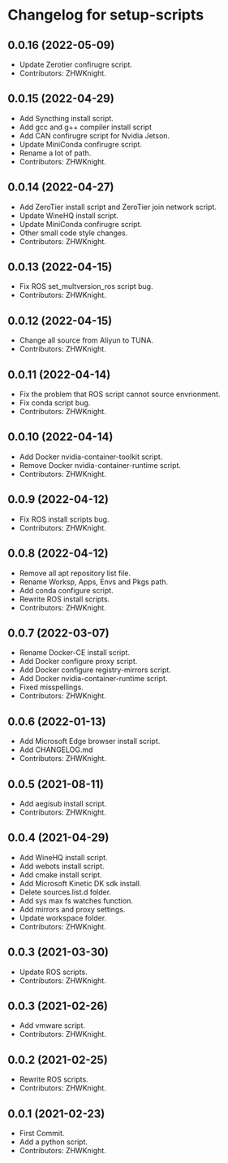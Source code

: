 # Changelog for setup-scripts

## 0.0.16 (2022-05-09)

* Update Zerotier confirugre script.
* Contributors: ZHWKnight.

## 0.0.15 (2022-04-29)

* Add Syncthing install script.
* Add gcc and g++ compiler install script
* Add CAN confirugre script for Nvidia Jetson.
* Update MiniConda confirugre script.
* Rename a lot of path.
* Contributors: ZHWKnight.

## 0.0.14 (2022-04-27)

* Add ZeroTier install script and ZeroTier join network script.
* Update WineHQ install script.
* Update MiniConda confirugre script.
* Other small code style changes.
* Contributors: ZHWKnight.

## 0.0.13 (2022-04-15)

* Fix ROS set_multversion_ros script bug.
* Contributors: ZHWKnight.

## 0.0.12 (2022-04-15)

* Change all source from Aliyun to TUNA.
* Contributors: ZHWKnight.

## 0.0.11 (2022-04-14)

* Fix the problem that ROS script cannot source envrionment.
* Fix conda script bug.
* Contributors: ZHWKnight.

## 0.0.10 (2022-04-14)

* Add Docker nvidia-container-toolkit script.
* Remove Docker nvidia-container-runtime script.
* Contributors: ZHWKnight.

## 0.0.9 (2022-04-12)

* Fix ROS install scripts bug.
* Contributors: ZHWKnight.

## 0.0.8 (2022-04-12)

* Remove all apt repository list file.
* Rename Worksp, Apps, Envs and Pkgs path.
* Add conda configure script.
* Rewrite ROS install scripts.
* Contributors: ZHWKnight.

## 0.0.7 (2022-03-07)

* Rename Docker-CE install script.
* Add Docker configure proxy script.
* Add Docker configure registry-mirrors script.
* Add Docker nvidia-container-runtime script.
* Fixed misspellings.
* Contributors: ZHWKnight.

## 0.0.6 (2022-01-13)

* Add Microsoft Edge browser install script.
* Add CHANGELOG.md
* Contributors: ZHWKnight.

## 0.0.5 (2021-08-11)

* Add aegisub install script.
* Contributors: ZHWKnight.

## 0.0.4 (2021-04-29)

* Add WineHQ install script.
* Add webots install script.
* Add cmake install script.
* Add Microsoft Kinetic DK sdk install.
* Delete sources.list.d folder.
* Add sys max fs watches function.
* Add mirrors and proxy settings.
* Update workspace folder.
* Contributors: ZHWKnight.

## 0.0.3 (2021-03-30)

* Update ROS scripts.
* Contributors: ZHWKnight.

## 0.0.3 (2021-02-26)

* Add vmware script.
* Contributors: ZHWKnight.

## 0.0.2 (2021-02-25)

* Rewrite ROS scripts.
* Contributors: ZHWKnight.

## 0.0.1 (2021-02-23)

* First Commit.
* Add a python script.
* Contributors: ZHWKnight.
